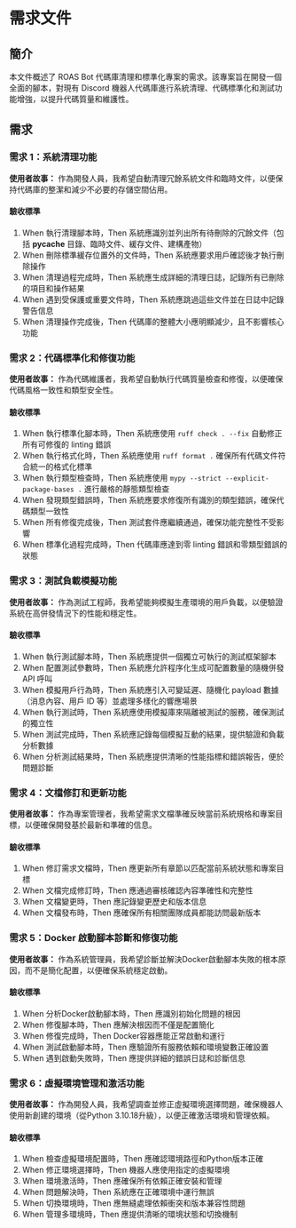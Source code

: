 # 需求文件

## 簡介

本文件概述了 ROAS Bot 代碼庫清理和標準化專案的需求。該專案旨在開發一個全面的腳本，對現有 Discord 機器人代碼庫進行系統清理、代碼標準化和測試功能增強，以提升代碼質量和維護性。

## 需求

### 需求 1：系統清理功能

**使用者故事：** 作為開發人員，我希望自動清理冗餘系統文件和臨時文件，以便保持代碼庫的整潔和減少不必要的存儲空間佔用。

#### 驗收標準

1. When 執行清理腳本時，Then 系統應識別並列出所有待刪除的冗餘文件（包括 __pycache__ 目錄、臨時文件、緩存文件、建構產物）
2. When 刪除標準緩存位置外的文件時，Then 系統應要求用戶確認後才執行刪除操作
3. When 清理過程完成時，Then 系統應生成詳細的清理日誌，記錄所有已刪除的項目和操作結果
4. When 遇到受保護或重要文件時，Then 系統應跳過這些文件並在日誌中記錄警告信息
5. When 清理操作完成後，Then 代碼庫的整體大小應明顯減少，且不影響核心功能

### 需求 2：代碼標準化和修復功能

**使用者故事：** 作為代碼維護者，我希望自動執行代碼質量檢查和修復，以便確保代碼風格一致性和類型安全性。

#### 驗收標準

1. When 執行標準化腳本時，Then 系統應使用 `ruff check . --fix` 自動修正所有可修復的 linting 錯誤
2. When 執行格式化時，Then 系統應使用 `ruff format .` 確保所有代碼文件符合統一的格式化標準
3. When 執行類型檢查時，Then 系統應使用 `mypy --strict --explicit-package-bases .` 進行嚴格的靜態類型檢查
4. When 發現類型錯誤時，Then 系統應要求修復所有識別的類型錯誤，確保代碼類型一致性
5. When 所有修復完成後，Then 測試套件應繼續通過，確保功能完整性不受影響
6. When 標準化過程完成時，Then 代碼庫應達到零 linting 錯誤和零類型錯誤的狀態

### 需求 3：測試負載模擬功能

**使用者故事：** 作為測試工程師，我希望能夠模擬生產環境的用戶負載，以便驗證系統在高併發情況下的性能和穩定性。

#### 驗收標準

1. When 執行測試腳本時，Then 系統應提供一個獨立可執行的測試框架腳本
2. When 配置測試參數時，Then 系統應允許程序化生成可配置數量的隨機併發 API 呼叫
3. When 模擬用戶行為時，Then 系統應引入可變延遲、隨機化 payload 數據（消息內容、用戶 ID 等）並處理多樣化的響應場景
4. When 執行測試時，Then 系統應使用模擬庫來隔離被測試的服務，確保測試的獨立性
5. When 測試完成時，Then 系統應記錄每個模擬互動的結果，提供驗證和負載分析數據
6. When 分析測試結果時，Then 系統應提供清晰的性能指標和錯誤報告，便於問題診斷

### 需求 4：文檔修訂和更新功能

**使用者故事：** 作為專案管理者，我希望需求文檔準確反映當前系統規格和專案目標，以便確保開發基於最新和準確的信息。

#### 驗收標準

1. When 修訂需求文檔時，Then 應更新所有章節以匹配當前系統狀態和專案目標
2. When 文檔完成修訂時，Then 應通過審核確認內容準確性和完整性
3. When 文檔變更時，Then 應記錄變更歷史和版本信息
4. When 文檔發布時，Then 應確保所有相關團隊成員都能訪問最新版本

### 需求 5：Docker 啟動腳本診斷和修復功能

**使用者故事：** 作為系統管理員，我希望診斷並解決Docker啟動腳本失敗的根本原因，而不是簡化配置，以便確保系統穩定啟動。

#### 驗收標準

1. When 分析Docker啟動腳本時，Then 應識別初始化問題的根因
2. When 修復腳本時，Then 應解決根因而不僅是配置簡化
3. When 修復完成時，Then Docker容器應能正常啟動和運行
4. When 測試啟動腳本時，Then 應驗證所有服務依賴和環境變數正確設置
5. When 遇到啟動失敗時，Then 應提供詳細的錯誤日誌和診斷信息

### 需求 6：虛擬環境管理和激活功能

**使用者故事：** 作為開發人員，我希望調查並修正虛擬環境選擇問題，確保機器人使用新創建的環境（從Python 3.10.18升級），以便正確激活環境和管理依賴。

#### 驗收標準

1. When 檢查虛擬環境配置時，Then 應確認環境路徑和Python版本正確
2. When 修正環境選擇時，Then 機器人應使用指定的虛擬環境
3. When 環境激活時，Then 應確保所有依賴正確安裝和管理
4. When 問題解決時，Then 系統應在正確環境中運行無誤
5. When 切換環境時，Then 應無縫處理依賴衝突和版本兼容性問題
6. When 管理多環境時，Then 應提供清晰的環境狀態和切換機制